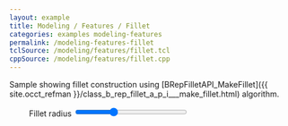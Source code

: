 ```yaml
---
layout: example
title: Modeling / Features / Fillet
categories: examples modeling-features
permalink: /modeling-features-fillet
tclSource: /modeling/features/fillet.tcl
cppSource: /modeling/features/fillet.cpp
---
```


Sample showing fillet construction using [BRepFilletAPI_MakeFillet]({{ site.occt_refman }}/class_b_rep_fillet_a_p_i___make_fillet.html) algorithm.

<div style="margin-left: 35px">
  <label>Fillet radius
  <input type="range" min="1" max="7" step="0.01" value="3" class="slider" id="occFilletRangeId" style="width: 200px">
  <output></output>
  </label>
</div>
<script>
document.getElementById ("occFilletRangeId").oninput = function()
{
  this.nextElementSibling.value = this.value;
  DRAWEXE.terminalPasteScript ("blend r b " + this.value + " b_1; vdisplay r");
}
</script>
